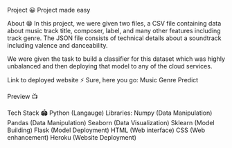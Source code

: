 Project 😀
Project made easy

About 😁
In this project, we were given two files, a CSV file containing data about music track title, composer, label, and many other features including track genre. The JSON file consists of technical details about a soundtrack including valence and danceability.

We were given the task to build a classifier for this dataset which was highly unbalanced and then deploying that model to any of the cloud services.

Link to deployed website ⚡
Sure, here you go: Music Genre Predict

Preview 📺


Tech Stack 🏟
Python (Langauge)
Libraries:
Numpy (Data Manipulation)
Pandas (Data Manipulation)
Seaborn (Data Visualization)
Sklearn (Model Building)
Flask (Model Deployment)
HTML (Web interface)
CSS (Web enhancement)
Heroku (Website Deployment)
